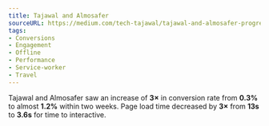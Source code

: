 ```yaml
---
title: Tajawal and Almosafer
sourceURL: https://medium.com/tech-tajawal/tajawal-and-almosafer-progressive-web-app-997194529c81
tags:
- Conversions
- Engagement
- Offline
- Performance
- Service-worker
- Travel
---
```


Tajawal and Almosafer saw an increase of **3×** in conversion rate from **0.3%** to almost **1.2%** within two weeks. Page load time decreased by **3×** from **13s** to **3.6s** for time to interactive.